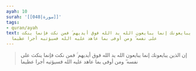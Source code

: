 ```yaml
---
ayah: 10
surah: '[[048|سورة]]'
tags:
- quran/ayah
text: إن الذين يبايعونك إنما يبايعون الله يد الله فوق أيديهم ۚ فمن نكث فإنما ينكث
  على نفسه ۖ ومن أوفى بما عاهد عليه الله فسيؤتيه أجرا عظيما
---
```

> إن الذين يبايعونك إنما يبايعون الله يد الله فوق أيديهم ۚ فمن نكث فإنما ينكث على نفسه ۖ ومن أوفى بما عاهد عليه الله فسيؤتيه أجرا عظيما
